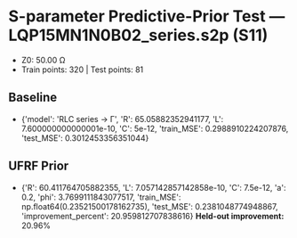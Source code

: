 # S-parameter Predictive-Prior Test — LQP15MN1N0B02_series.s2p (S11)
- Z0: 50.00 Ω
- Train points: 320  |  Test points: 81

## Baseline
- {'model': 'RLC series -> Γ', 'R': 65.05882352941177, 'L': 7.600000000000001e-10, 'C': 5e-12, 'train_MSE': 0.2988910224207876, 'test_MSE': 0.3012453356351044}

## UFRF Prior
- {'R': 60.411764705882355, 'L': 7.057142857142858e-10, 'C': 7.5e-12, 'a': 0.2, 'phi': 3.7699111843077517, 'train_MSE': np.float64(0.23521500178162735), 'test_MSE': 0.2381048774948867, 'improvement_percent': 20.959812707838616}
**Held-out improvement:** 20.96%